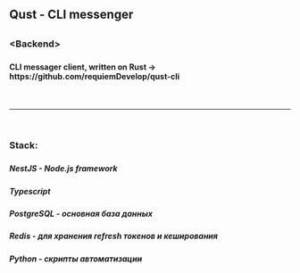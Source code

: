 <h2>Qust - CLI messenger<h2>

<h3>&lt;Backend&gt;<h3>

<h4>CLI messager client, written on Rust -> https://github.com/requiemDevelop/qust-cli<h4>

<br><hr><br>

<h3>Stack:<h3>
<h5>NestJS - Node.js framework<h5>
<h5>Typescript<h5>
<h5>PostgreSQL - основная база данных<h5>
<h5>Redis - для хранения refresh токенов и кеширования<h5>
<h5>Python - скрипты автоматизации<h5>